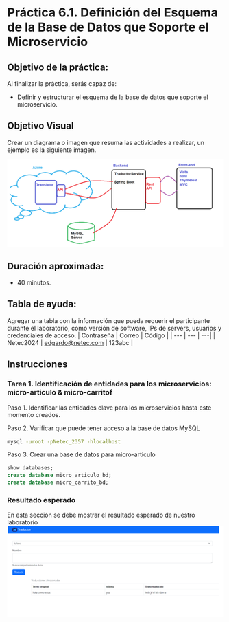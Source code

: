 # Práctica 6.1. Definición del Esquema de la Base de Datos que Soporte el Microservicio 

## Objetivo de la práctica:
Al finalizar la práctica, serás capaz de:
- Definir y estructurar el esquema de la base de datos que soporte el microservicio.

## Objetivo Visual 
Crear un diagrama o imagen que resuma las actividades a realizar, un ejemplo es la siguiente imagen. 

![diagrama1](../images/img1.png)

## Duración aproximada:
- 40 minutos.

## Tabla de ayuda:
Agregar una tabla con la información que pueda requerir el participante durante el laboratorio, como versión de software, IPs de servers, usuarios y credenciales de acceso.
| Contraseña | Correo | Código |
| --- | --- | ---|
| Netec2024 | edgardo@netec.com | 123abc |

## Instrucciones 

### Tarea 1. Identificación de entidades para los microservicios: micro-articulo & micro-carritof
Paso 1. Identificar las entidades clave para los microservicios hasta este momento creados.

Paso 2. Varificar que puede tener acceso a la base de datos MySQL

```cmd
mysql -uroot -pNetec_2357 -hlocalhost
```

Paso 3. Crear una base de datos para micro-articulo

```sql
show databases;
create database micro_articulo_bd;
create database micro_carrito_bd;
```

### Resultado esperado
En esta sección se debe mostrar el resultado esperado de nuestro laboratorio
![imagen resultado](../images/img3.png)


